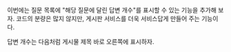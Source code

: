 이번에는 질문 목록에 "해당 질문에 달린 답변 개수"를 표시할 수 있는 기능을 추가해 보자. 코드의 분량은 많지 않지만, 게시판 서비스를 더욱 서비스답게 만들어 주는 기능이다.

답변 개수는 다음처럼 게시물 제목 바로 오른쪽에 표시하자.

